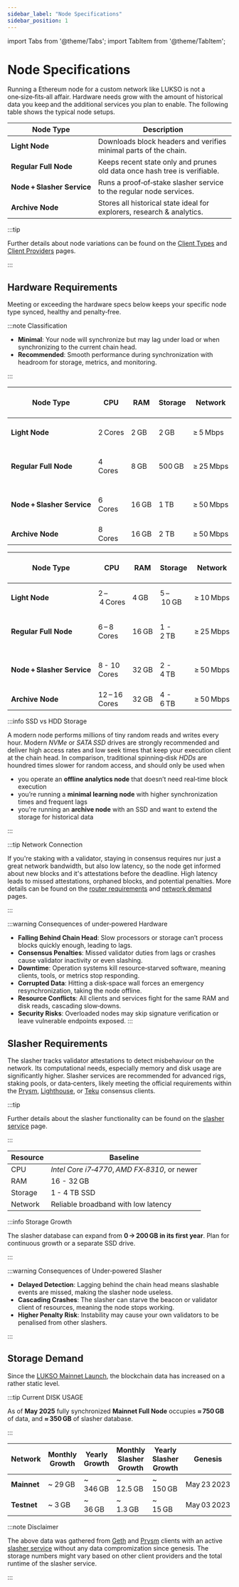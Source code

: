 ```yaml
---
sidebar_label: "Node Specifications"
sidebar_position: 1
---
```


import Tabs from '@theme/Tabs';
import TabItem from '@theme/TabItem';

# Node Specifications

Running a Ethereum node for a custom network like LUKSO is not a one‑size‑fits‑all affair. Hardware needs grow with the amount of historical data you keep and the additional services you plan to enable. The following table shows the typical node setups.

| Node Type                                 | Description                                                               |
| ----------------------------------------- | ------------------------------------------------------------------------- |
| <nobr> **Light Node** </nobr>             | Downloads block headers and verifies minimal parts of the chain.          |
| <nobr> **Regular Full Node** </nobr>      | Keeps recent state only and prunes old data once hash tree is verifiable. |
| <nobr> **Node + Slasher Service** </nobr> | Runs a proof‑of‑stake slasher service to the regular node services.       |
| <nobr> **Archive Node** </nobr>           | Stores all historical state ideal for explorers, research & analytics.    |

:::tip

Further details about node variations can be found on the [Client Types](/docs/theory/blockchain-knowledge/client-types.md) and [Client Providers](/docs/theory/blockchain-knowledge/client-providers.md) pages.

:::

## Hardware Requirements

Meeting or exceeding the hardware specs below keeps your specific node type synced, healthy and penalty‑free.

:::note Classification

- **Minimal**: Your node will synchronize but may lag under load or when synchronizing to the current chain head.
- **Recommended**: Smooth performance during synchronization with headroom for storage, metrics, and monitoring.

:::

<Tabs>
<TabItem value="minimal" label="Minimal">

| Node Type                                 | CPU     | RAM   | Storage | Network   | Typical Execution Clients              | [CLI Support](https://github.com/lukso-network/tools-lukso-cli) |
| ----------------------------------------- | ------- | ----- | ------- | --------- | -------------------------------------- | --------------------------------------------------------------- |
| <nobr> **Light Node** </nobr>             | 2 Cores | 2 GB  | 2 GB    | ≥ 5 Mbps  | [Helios], [Nimbus], [Lodestar]         | ❌ No                                                           |
| <nobr> **Regular Full Node** </nobr>      | 4 Cores | 8 GB  | 500 GB  | ≥ 25 Mbps | [Geth], [Erigon], [Nethermind], [Besu] | ✅ Yes                                                          |
| <nobr> **Node + Slasher Service** </nobr> | 6 Cores | 16 GB | 1 TB    | ≥ 50 Mbps | [Geth], [Erigon], [Nethermind], [Besu] | ✅ Yes                                                          |
| <nobr> **Archive Node** </nobr>           | 8 Cores | 16 GB | 2 TB    | ≥ 50 Mbps | [Erigon], [Besu]                       | ✅ Yes                                                          |

</TabItem>

<TabItem value="recommended" label="Recommended">

| Node Type                                 | CPU           | RAM   | Storage   | Network   | Typical Execution Clients              | [CLI Support](https://github.com/lukso-network/tools-lukso-cli) |
| ----------------------------------------- | ------------- | ----- | --------- | --------- | -------------------------------------- | --------------------------------------------------------------- |
| <nobr> **Light Node** </nobr>             | 2 – 4 Cores   | 4 GB  | 5 – 10 GB | ≥ 10 Mbps | [Helios], [Nimbus], [Lodestar]         | ❌ No                                                           |
| <nobr> **Regular Full Node** </nobr>      | 6 – 8 Cores   | 16 GB | 1 - 2 TB  | ≥ 25 Mbps | [Geth], [Erigon], [Nethermind], [Besu] | ✅ Yes                                                          |
| <nobr> **Node + Slasher Service** </nobr> | 8 - 10 Cores  | 32 GB | 2 - 4 TB  | ≥ 50 Mbps | [Geth], [Erigon], [Nethermind], [Besu] | ✅ Yes                                                          |
| <nobr> **Archive Node** </nobr>           | 12 – 16 Cores | 32 GB | 4 - 6 TB  | ≥ 50 Mbps | [Erigon], [Besu]                       | ✅ Yes                                                          |

</TabItem>
</Tabs>

:::info SSD vs HDD Storage

A modern node performs millions of tiny random reads and writes every hour. Modern _NVMe_ or _SATA SSD_ drives are strongly recommended and deliver high access rates and low seek times that keep your execution client at the chain head. In comparison, traditional spinning‑disk _HDDs_ are houndred times slower for random access, and should only be used when

- you operate an **offline analytics node** that doesn’t need real‑time block execution
- you’re running a **minimal learning node** with higher synchronization times and frequent lags
- you're running an **archive node** with an SSD and want to extend the storage for historical data

:::

:::tip Network Connection

If you're staking with a validator, staying in consensus requires nur just a great network bandwidth, but also low latency, so the node get informed about new blocks and it's attestations before the deadline. High latency leads to missed attestations, orphaned blocks, and potential penalties. More details can be found on the [router requirements](/docs/theory/preparations/router-requirements.md) and [network demand](/docs/theory/preparations/network-demand.md) pages.

:::

:::warning Consequences of under‑powered Hardware

- **Falling Behind Chain Head**: Slow processors or storage can’t process blocks quickly enough, leading to lags.
- **Consensus Penalties**: Missed validator duties from lags or crashes cause validator inactivity or even slashing.
- **Downtime**: Operation systems kill resource‑starved software, meaning clients, tools, or metrics stop responding.
- **Corrupted Data**: Hitting a disk‑space wall forces an emergency resynchronization, taking the node offline.
- **Resource Conflicts**: All clients and services fight for the same RAM and disk reads, cascading slow‑downs.
- **Security Risks**: Overloaded nodes may skip signature verification or leave vulnerable endpoints exposed.
  :::

## Slasher Requirements

The slasher tracks validator attestations to detect misbehaviour on the network. Its computational needs, especially memory and disk usage are significantly higher. Slasher services are recommended for advanced rigs, staking pools, or data‑centers, likely meeting the official requirements within the [Prysm], [Lighthouse], or [Teku] consensus clients.

:::tip

Further details about the slasher functionality can be found on the [slasher service](/docs/theory/node-operation/slasher-service.md) page.

:::

| Resource | Baseline                                      |
| -------- | --------------------------------------------- |
| CPU      | _Intel Core i7‑4770_, *AMD FX‑8310*, or newer |
| RAM      | 16 - 32 GB                                    |
| Storage  | 1 - 4 TB SSD                                  |
| Network  | Reliable broadband with low latency           |

:::info Storage Growth

The slasher database can expand from **0 → 200 GB in its first year**. Plan for continuous growth or a separate SSD drive.

:::

:::warning Consequences of Under‑powered Slasher

- **Delayed Detection**: Lagging behind the chain head means slashable events are missed, making the slasher node useless.
- **Cascading Crashes**: The slasher can starve the beacon or validator client of resources, meaning the node stops working.
- **Higher Penalty Risk**: Instability may cause your own validators to be penalised from other slashers.

:::

## Storage Demand

Since the [LUKSO Mainnet Launch](https://medium.com/lukso/genesis-validators-start-your-clients-fe01db8f3fba), the blockchain data has increased on a rather static level.

:::tip Current DISK USAGE

As of **May 2025** fully synchronized **Mainnet Full Node** occupies **≈ 750 GB** of data, and **≈ 350 GB** of slasher database.

:::

| Network     | **Monthly** Growth | **Yearly** Growth | **Monthly** Slasher Growth | **Yearly** Slasher Growth | Genesis     |
| ----------- | ------------------ | ----------------- | -------------------------- | ------------------------- | ----------- |
| **Mainnet** | ~ 29 GB            | ~ 346 GB          | ~ 12.5 GB                  | ~ 150 GB                  | May 23 2023 |
| **Testnet** | ~ 3 GB             | ~ 36 GB           | ~ 1.3 GB                   | ~ 15 GB                   | May 03 2023 |

:::note Disclaimer

The above data was gathered from [Geth](/docs/theory/blockchain-knowledge/client-providers.md) and [Prysm](/docs/theory/blockchain-knowledge/client-providers.md) clients with an active [slasher service](/docs/theory/node-operation/slasher-service.md) without any data compromization since genesis. The storage numbers might vary based on other client providers and the total runtime of the slasher service.

:::

[Helios]: https://github.com/a16z/helios
[Nimbus]: https://nimbus.guide/index.html
[Lodestar]: https://chainsafe.github.io/lodestar/
[Geth]: https://geth.ethereum.org/docs/getting-started/hardware-requirements
[Erigon]: https://docs.erigon.tech/getting-started/hw-requirements
[Nethermind]: https://docs.nethermind.io/get-started/system-requirements/
[Besu]: https://besu.hyperledger.org/24.3.0/public-networks/get-started/system-requirements
[Prysm]: https://docs.prylabs.network/docs/prysm-usage/slasher
[Lighthouse]: https://lighthouse-book.sigmaprime.io/installation.html#recommended-hardware
[Teku]: https://docs.teku.consensys.io/development/get-started/system-requirements
[Nimbus]: https://nimbus.guide/hardware.html
